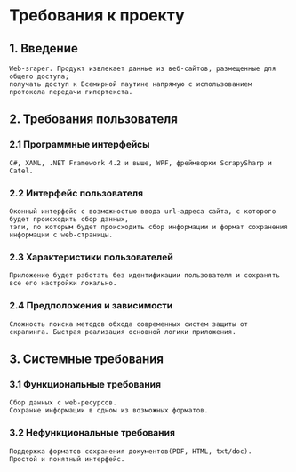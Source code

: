 # Требования к проекту #
## 1. Введение ##
	Web-sraper. Продукт извлекает данные из веб-сайтов, размещенные для общего доступа; 
	получать доступ к Всемирной паутине напрямую с использованием протокола передачи гипертекста. 

## 2. Требования пользователя ##
### 2.1 Программные интерфейсы ###
	С#, XAML, .NET Framework 4.2 и выше, WPF, фреймворки ScrapySharp и Catel.

### 2.2 Интерфейс пользователя ###
	Оконный интерфейс с возможностью ввода url-адреса сайта, с которого будет происходить сбор данных, 
	тэги, по которым будет происходить сбор информации и формат сохранения информации с web-страницы.
	
### 2.3 Характеристики пользователей ###
	Приложение будет работать без идентификации пользователя и сохранять все его настройки локально.
	
### 2.4 Предположения и зависимости ###
	Сложность поиска методов обхода современных систем защиты от скрапинга. Быстрая реализация основной логики приложения.
	
## 3. Системные требования ##
### 3.1 Функциональные требования ###
	Сбор данных с web-ресурсов.
	Сохрание информации в одном из возможных форматов.
### 3.2 Нефункциональные требования ###
	Поддержка форматов сохранения документов(PDF, HTML, txt/doc).
	Простой и понятный интерфейс.
	

